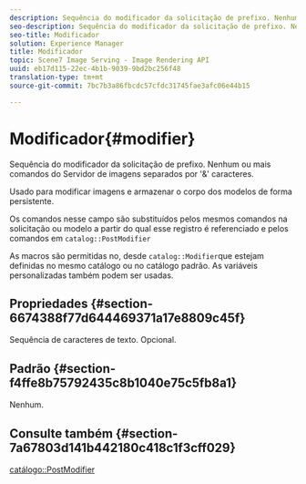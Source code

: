 ```yaml
---
description: Sequência do modificador da solicitação de prefixo. Nenhum ou mais comandos do Servidor de imagens separados por '&' caracteres.
seo-description: Sequência do modificador da solicitação de prefixo. Nenhum ou mais comandos do Servidor de imagens separados por '&' caracteres.
seo-title: Modificador
solution: Experience Manager
title: Modificador
topic: Scene7 Image Serving - Image Rendering API
uuid: eb17d115-22ec-4b1b-9039-9bd2bc256f48
translation-type: tm+mt
source-git-commit: 7bc7b3a86fbcdc57cfdc31745fae3afc06e44b15

---
```



# Modificador{#modifier}

Sequência do modificador da solicitação de prefixo. Nenhum ou mais comandos do Servidor de imagens separados por &#39;&amp;&#39; caracteres.

Usado para modificar imagens e armazenar o corpo dos modelos de forma persistente.

Os comandos nesse campo são substituídos pelos mesmos comandos na solicitação ou modelo a partir do qual esse registro é referenciado e pelos comandos em `catalog::PostModifier`

As macros são permitidas no, desde `catalog::Modifier`que estejam definidas no mesmo catálogo ou no catálogo padrão. As variáveis personalizadas também podem ser usadas.

## Propriedades {#section-6674388f77d644469371a17e8809c45f}

Sequência de caracteres de texto. Opcional.

## Padrão {#section-f4ffe8b75792435c8b1040e75c5fb8a1}

Nenhum.

## Consulte também {#section-7a67803d141b442180c418c1f3cff029}

[catálogo::PostModifier](../../../../../../is-api/image-catalog/image-serving-api-ref/c-image-catalog-reference/c-image-svg-data-reference/c-image-data-reference/r-postmodifier-cat.md#reference-4bc3738a812b4e7c8a180e27bfbd770b)
